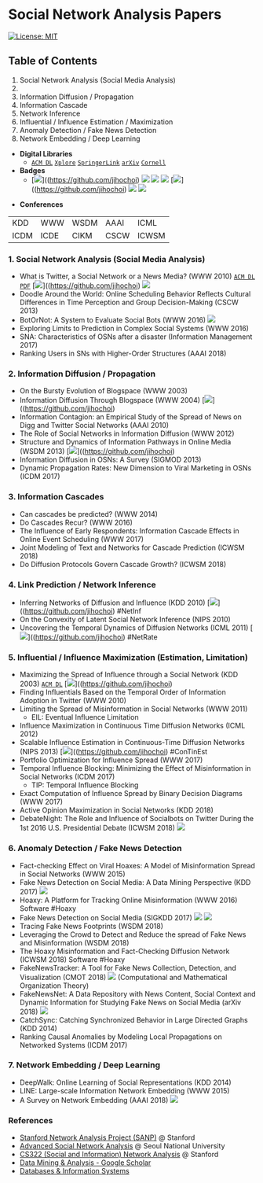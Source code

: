 # Social Network Analysis Papers

[![License: MIT](https://img.shields.io/badge/License-MIT-yellow.svg)](https://github.com/jihochoi)
<!-- [![License: MIT](https://img.shields.io/badge/Contribution-Welcomed-blue.svg)](https://github.com/jihochoi) -->

## Table of Contents
1. Social Network Analysis (Social Media Analysis)
1.   
2. Information Diffusion / Propagation
3. Information Cascade
4. Network Inference
5. Influential / Influence Estimation / Maximization
6. Anomaly Detection / Fake News Detection
7. Network Embedding / Deep Learning


<!--
![](./assets/pub_ranking_info_sys.png)
![](./assets/pub_ranking_data_mining.png)
-->


- **Digital Libraries**
    - [```ACM DL```]() [```Xplore```]() [```SpringerLink```]() [```arXiv```]() [```Cornell```]()
- **Badges**
    - [![](https://img.shields.io/badge/%20-Classic-red.svg)]((https://github.com/jihochoi)
[![](https://img.shields.io/badge/%20-Dataset-blue.svg)](https://github.com/jihochoi)
[![](https://img.shields.io/badge/%20-Code-yellow.svg)](https://github.com/jihochoi)
[![](https://img.shields.io/badge/%20-Software-purple.svg)](https://github.com/jihochoi)
[![](https://img.shields.io/badge/%20-Algorithm-red.svg)]((https://github.com/jihochoi)
[![](https://img.shields.io/badge/%20-Link-green.svg)](https://github.com/jihochoi)
[![](https://img.shields.io/badge/%20-Survey-red.svg)](https://github.com/jihochoi)

<!-- [![](https://img.shields.io/badge/%20-ACM DL-green.svg)](https://github.com/jihochoi)
[![](https://img.shields.io/badge/%20-Xplore-green.svg)](https://github.com/jihochoi)
[![](https://img.shields.io/badge/WWW-2018-green.svg)](https://github.com/jihochoi) -->

- **Conferences**

|      |      |      |      |       |
| ---- | ---- | ---- | ---- |-------|
| KDD  | WWW  | WSDM | AAAI | ICML  |
| ICDM | ICDE | CIKM | CSCW | ICWSM |


### 1. Social Network Analysis (Social Media Analysis)
- What is Twitter, a Social Network or a News Media? (WWW 2010) [```ACM DL```](https://dl.acm.org/citation.cfm?id=1772751) [```PDF```](https://an.kaist.ac.kr/~haewoon/papers/2010-www-twitter.pdf) [![](https://img.shields.io/badge/%20-Classic-red.svg)]((https://github.com/jihochoi)
[![](https://img.shields.io/badge/%20-Dataset-blue.svg)](https://github.com/jihochoi)
- Doodle Around the World: Online Scheduling Behavior Reflects Cultural Differences in Time Perception and Group Decision-Making (CSCW 2013)
- BotOrNot: A System to Evaluate Social Bots (WWW 2016) [![](https://img.shields.io/badge/%20-Software-purple.svg)](https://github.com/jihochoi)
- Exploring Limits to Prediction in Complex Social Systems (WWW 2016)
- SNA: Characteristics of OSNs after a disaster (Information Management 2017)
- Ranking Users in SNs with Higher-Order Structures (AAAI 2018)


### 2. Information Diffusion / Propagation
- On the Bursty Evolution of Blogspace (WWW 2003)
- Information Diffusion Through Blogspace (WWW 2004) [![](https://img.shields.io/badge/%20-Classic-red.svg)]((https://github.com/jihochoi)
- Information Contagion: an Empirical Study of the Spread of News on Digg and Twitter Social Networks (AAAI 2010)
- The Role of Social Networks in Information Diffusion (WWW 2012)
- Structure and Dynamics of Information Pathways in Online Media (WSDM 2013) [![](https://img.shields.io/badge/%20-Algorithm-red.svg)]((https://github.com/jihochoi)
- Information Diffusion in OSNs: A Survey (SIGMOD 2013)
- Dynamic Propagation Rates: New Dimension to Viral Marketing in OSNs (ICDM 2017)


### 3. Information Cascades
- Can cascades be predicted? (WWW 2014)
- Do Cascades Recur? (WWW 2016)
- The Influence of Early Respondents: Information Cascade Effects in Online Event Scheduling (WWW 2017)
- Joint Modeling of Text and Networks for Cascade Prediction (ICWSM 2018)
- Do Diffusion Protocols Govern Cascade Growth? (ICWSM 2018)


### 4. Link Prediction / Network Inference
- Inferring Networks of Diffusion and Influence (KDD 2010) [![](https://img.shields.io/badge/%20-Algorithm-red.svg)]((https://github.com/jihochoi) #NetInf
- On the Convexity of Latent Social Network Inference (NIPS 2010)
- Uncovering the Temporal Dynamics of Diffusion Networks (ICML 2011) [![](https://img.shields.io/badge/%20-Algorithm-red.svg)]((https://github.com/jihochoi) #NetRate


### 5. Influential / Influence Maximization (Estimation, Limitation)
- Maximizing the Spread of Influence through a Social Network (KDD 2003) [```ACM DL```](https://dl.acm.org/citation.cfm?id=956769) [![](https://img.shields.io/badge/%20-Classic-red.svg)]((https://github.com/jihochoi)
- Finding Influentials Based on the Temporal Order of Information Adoption in Twitter (WWW 2010)
- Limiting the Spread of Misinformation in Social Networks (WWW 2011)
    - EIL: Eventual Influence Limitation
- Influence Maximization in Continuous Time Diffusion Networks (ICML 2012)
- Scalable Influence Estimation in Continuous-Time Diffusion Networks (NIPS 2013) [![](https://img.shields.io/badge/%20-Algorithm-red.svg)]((https://github.com/jihochoi) #ConTinEst
- Portfolio Optimization for Influence Spread (WWW 2017)
- Temporal Influence Blocking: Minimizing the Effect of Misinformation in Social Networks (ICDM 2017)
    - TIP: Temporal Influence Blocking
- Exact Computation of Influence Spread by Binary Decision Diagrams (WWW 2017)
- Active Opinion Maximization in Social Networks (KDD 2018)
- DebateNight: The Role and Influence of Socialbots on Twitter During the 1st 2016 U.S. Presidential Debate (ICWSM 2018) [![](https://img.shields.io/badge/DebateNight-Dataset-blue.svg)](https://github.com/jihochoi)


### 6. Anomaly Detection / Fake News Detection
- Fact-checking Effect on Viral Hoaxes: A Model of Misinformation Spread in Social Networks (WWW 2015)
- Fake News Detection on Social Media: A Data Mining Perspective (KDD 2017) [![](https://img.shields.io/badge/FakeNewsNet-Dataset-blue.svg)](https://github.com/jihochoi)
- Hoaxy: A Platform for Tracking Online Misinformation (WWW 2016) Software #Hoaxy
- Fake News Detection on Social Media (SIGKDD 2017) [![](https://img.shields.io/badge/%20-Survey-red.svg)](https://github.com/jihochoi) [![](https://img.shields.io/badge/%20-Dataset-blue.svg)](https://github.com/jihochoi)
- Tracing Fake News Footprints (WSDM 2018)
- Leveraging the Crowd to Detect and Reduce the spread of Fake News and Misinformation (WSDM 2018)
- The Hoaxy Misinformation and Fact-Checking Diffusion Network (ICWSM 2018) Software #Hoaxy
- FakeNewsTracker: A Tool for Fake News Collection, Detection, and Visualization (CMOT 2018) [![](https://img.shields.io/badge/FakeNewsNet-Dataset-blue.svg)](https://github.com/jihochoi)
(Computational and Mathematical Organization Theory)
- FakeNewsNet: A Data Repository with News Content, Social Context and Dynamic Information for Studying Fake News on Social Media (arXiv 2018) [![](https://img.shields.io/badge/FakeNewsNet-Dataset-blue.svg)](https://github.com/jihochoi)
- CatchSync: Catching Synchronized Behavior in Large Directed Graphs (KDD 2014)
- Ranking Causal Anomalies by Modeling Local Propagations on Networked Systems (ICDM 2017)



### 7. Network Embedding / Deep Learning

- DeepWalk: Online Learning of Social Representations (KDD 2014)
- LINE: Large-scale Information Network Embedding (WWW 2015)
- A Survey on Network Embedding (AAAI 2018) [![](https://img.shields.io/badge/%20-Survey-red.svg)](https://github.com/jihochoi)





### References
- [Stanford Network Analysis Project (SANP)](http://snap.stanford.edu/) @ Stanford
- [Advanced Social Network Analysis](http://incpaper.snu.ac.kr/index.php/Sna2018spring) @ Seoul National University
- [CS322 (Social and Information) Network Analysis](http://snap.stanford.edu/na09/) @ Stanford
- [Data Mining & Analysis - Google Scholar](https://scholar.google.es/citations?view_op=top_venues&hl=en&vq=eng_datamininganalysis)
- [Databases & Information Systems](https://scholar.google.es/citations?view_op=top_venues&hl=en&vq=eng_databasesinformationsystems)
